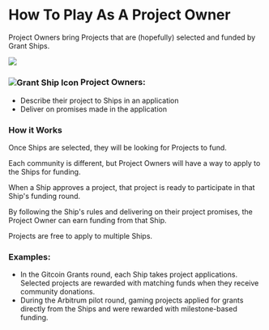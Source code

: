 # How To Play As A Project Owner

Project Owners bring Projects that are (hopefully) selected and funded by Grant Ships.

![](/grant_recipient.webp)

<h3><img src="/project_icon.svg" style="display: inline; vertical-align: middle;" alt="Grant Ship Icon" /> Project Owners:</h3>

- Describe their project to Ships in an application
- Deliver on promises made in the application

### How it Works

Once Ships are selected, they will be looking for Projects to fund.

Each community is different, but Project Owners will have a way to apply to the Ships for funding.

When a Ship approves a project, that project is ready to participate in that Ship's funding round.

By following the Ship's rules and delivering on their project promises, the Project Owner can earn funding from that Ship.

Projects are free to apply to multiple Ships.

### Examples:

- In the Gitcoin Grants round, each Ship takes project applications. Selected projects are rewarded with matching funds when they receive community donations.
- During the Arbitrum pilot round, gaming projects applied for grants directly from the Ships and were rewarded with milestone-based funding.
